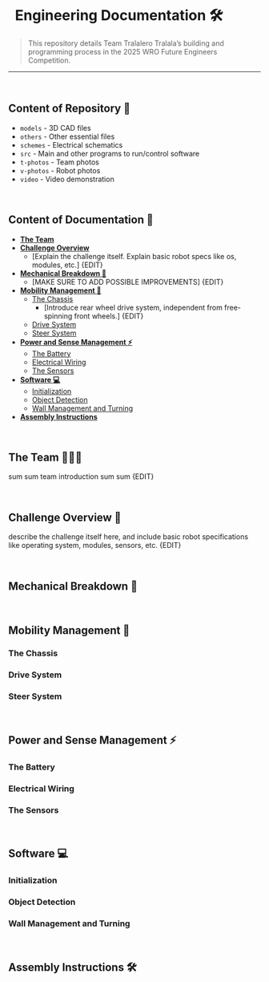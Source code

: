 
&nbsp;
Engineering Documentation 🛠️
======

> This repository details Team Tralalero Tralala’s building and programming process in the 2025 WRO Future Engineers Competition.

---

&nbsp; 

## Content of Repository 📘
* `models` - 3D CAD files
* `others` - Other essential files
* `schemes` - Electrical schematics
* `src` - Main and other programs to run/control software
* `t-photos` - Team photos
* `v-photos` - Robot photos
* `video` - Video demonstration

&nbsp; 

## Content of Documentation 📖
* **[The Team](#the-team-boygirlboy)**
* **[Challenge Overview](#challenge-overview)**
	* [Explain the challenge itself. Explain basic robot specs like os, modules, etc.] {EDIT}
* **[Mechanical Breakdown :wrench:](#mechanical-breakdown-wrench)**
	* [MAKE SURE TO ADD POSSIBLE IMPROVEMENTS] {EDIT}
* **[Mobility Management :car:](#mobility-management-car)**
	* [The Chassis](#the-chassis)
		* [Introduce rear wheel drive system, independent from free-spinning front wheels.] {EDIT}
	* [Drive System](#drive-system)
	* [Steer System](#steer-system)
* **[Power and Sense Management :zap:](#power-and-sense-management-zap)**
	* [The Battery](#the-battery)
	* [Electrical Wiring](#electrical-wiring)
	* [The Sensors](#the-sensors)
* **[Software :computer:](#software-computer)**
	* [Initialization](#initialization)
	* [Object Detection](#object-detection)
	* [Wall Management and Turning](#wall-management-and-turning)
* **[Assembly Instructions](#assembly-instructions)**

&nbsp; 

## The Team :boy::girl::boy:
sum sum team introduction sum sum {EDIT}

&nbsp; 

## Challenge Overview 📑
describe the challenge itself here, and include basic robot specifications like operating system, modules, sensors, etc. {EDIT}

&nbsp; 

## Mechanical Breakdown :wrench:

&nbsp; 

## Mobility Management :car:
### The Chassis

### Drive System

### Steer System

&nbsp; 

## Power and Sense Management :zap:
### The Battery

### Electrical Wiring


### The Sensors


&nbsp; 

## Software :computer:
### Initialization

### Object Detection

### Wall Management and Turning

&nbsp; 

## Assembly Instructions 🛠️

